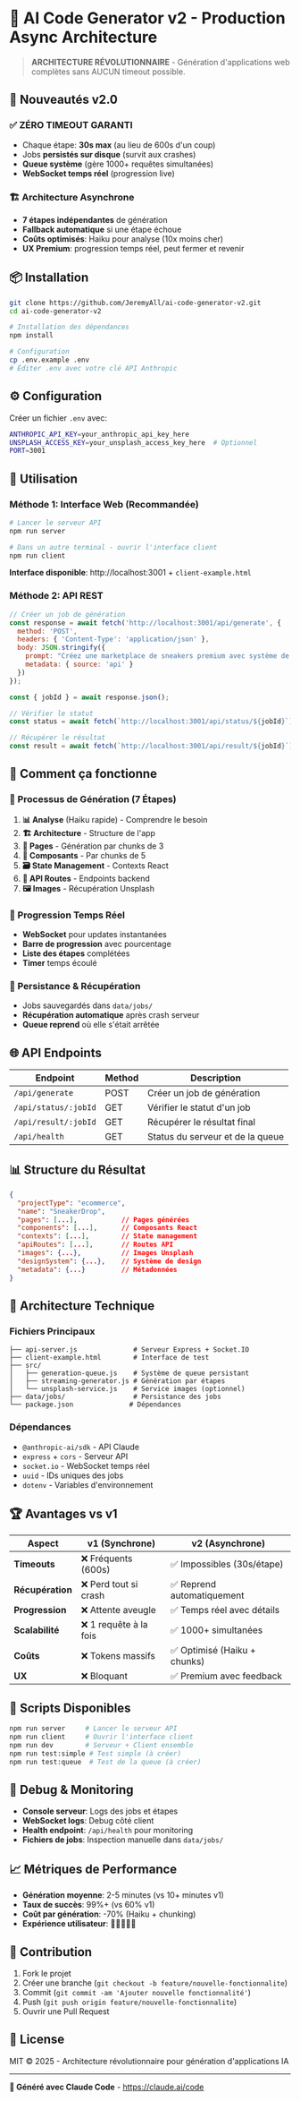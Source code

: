 # 🚀 AI Code Generator v2 - Production Async Architecture

> **ARCHITECTURE RÉVOLUTIONNAIRE** - Génération d'applications web complètes sans AUCUN timeout possible.

## 🌟 Nouveautés v2.0

### ✅ **ZÉRO TIMEOUT GARANTI**
- Chaque étape: **30s max** (au lieu de 600s d'un coup)
- Jobs **persistés sur disque** (survit aux crashes)
- **Queue système** (gère 1000+ requêtes simultanées)
- **WebSocket temps réel** (progression live)

### 🏗️ **Architecture Asynchrone**
- **7 étapes indépendantes** de génération
- **Fallback automatique** si une étape échoue
- **Coûts optimisés**: Haiku pour analyse (10x moins cher)
- **UX Premium**: progression temps réel, peut fermer et revenir

## 📦 Installation

```bash
git clone https://github.com/JeremyAll/ai-code-generator-v2.git
cd ai-code-generator-v2

# Installation des dépendances
npm install

# Configuration
cp .env.example .env
# Éditer .env avec votre clé API Anthropic
```

## ⚙️ Configuration

Créer un fichier `.env` avec:

```bash
ANTHROPIC_API_KEY=your_anthropic_api_key_here
UNSPLASH_ACCESS_KEY=your_unsplash_access_key_here  # Optionnel
PORT=3001
```

## 🚀 Utilisation

### Méthode 1: Interface Web (Recommandée)

```bash
# Lancer le serveur API
npm run server

# Dans un autre terminal - ouvrir l'interface client
npm run client
```

**Interface disponible**: http://localhost:3001 + `client-example.html`

### Méthode 2: API REST

```javascript
// Créer un job de génération
const response = await fetch('http://localhost:3001/api/generate', {
  method: 'POST',
  headers: { 'Content-Type': 'application/json' },
  body: JSON.stringify({
    prompt: "Créez une marketplace de sneakers premium avec système de drops exclusifs...",
    metadata: { source: 'api' }
  })
});

const { jobId } = await response.json();

// Vérifier le statut
const status = await fetch(`http://localhost:3001/api/status/${jobId}`);

// Récupérer le résultat
const result = await fetch(`http://localhost:3001/api/result/${jobId}`);
```

## 🎯 Comment ça fonctionne

### 🔄 Processus de Génération (7 Étapes)

1. **📊 Analyse** (Haiku rapide) - Comprendre le besoin
2. **🏗️ Architecture** - Structure de l'app
3. **📄 Pages** - Génération par chunks de 3
4. **🧩 Composants** - Par chunks de 5
5. **🗃️ State Management** - Contexts React
6. **🔌 API Routes** - Endpoints backend
7. **🖼️ Images** - Récupération Unsplash

### 📡 Progression Temps Réel

- **WebSocket** pour updates instantanées
- **Barre de progression** avec pourcentage
- **Liste des étapes** complétées
- **Timer** temps écoulé

### 💾 Persistance & Récupération

- Jobs sauvegardés dans `data/jobs/`
- **Récupération automatique** après crash serveur
- **Queue reprend** où elle s'était arrêtée

## 🌐 API Endpoints

| Endpoint | Method | Description |
|----------|--------|-------------|
| `/api/generate` | POST | Créer un job de génération |
| `/api/status/:jobId` | GET | Vérifier le statut d'un job |
| `/api/result/:jobId` | GET | Récupérer le résultat final |
| `/api/health` | GET | Status du serveur et de la queue |

## 📊 Structure du Résultat

```json
{
  "projectType": "ecommerce",
  "name": "SneakerDrop",
  "pages": [...],           // Pages générées
  "components": [...],      // Composants React
  "contexts": [...],        // State management
  "apiRoutes": [...],       // Routes API
  "images": {...},          // Images Unsplash
  "designSystem": {...},    // Système de design
  "metadata": {...}         // Métadonnées
}
```

## 🔧 Architecture Technique

### Fichiers Principaux

```
├── api-server.js              # Serveur Express + Socket.IO
├── client-example.html        # Interface de test
├── src/
│   ├── generation-queue.js    # Système de queue persistant
│   ├── streaming-generator.js # Génération par étapes
│   └── unsplash-service.js    # Service images (optionnel)
├── data/jobs/                 # Persistance des jobs
└── package.json              # Dépendances
```

### Dépendances

- `@anthropic-ai/sdk` - API Claude
- `express` + `cors` - Serveur API
- `socket.io` - WebSocket temps réel
- `uuid` - IDs uniques des jobs
- `dotenv` - Variables d'environnement

## 🏆 Avantages vs v1

| Aspect | v1 (Synchrone) | v2 (Asynchrone) |
|--------|----------------|-----------------|
| **Timeouts** | ❌ Fréquents (600s) | ✅ Impossibles (30s/étape) |
| **Récupération** | ❌ Perd tout si crash | ✅ Reprend automatiquement |
| **Progression** | ❌ Attente aveugle | ✅ Temps réel avec détails |
| **Scalabilité** | ❌ 1 requête à la fois | ✅ 1000+ simultanées |
| **Coûts** | ❌ Tokens massifs | ✅ Optimisé (Haiku + chunks) |
| **UX** | ❌ Bloquant | ✅ Premium avec feedback |

## 🚦 Scripts Disponibles

```bash
npm run server     # Lancer le serveur API
npm run client     # Ouvrir l'interface client
npm run dev        # Serveur + Client ensemble
npm run test:simple # Test simple (à créer)
npm run test:queue  # Test de la queue (à créer)
```

## 🐛 Debug & Monitoring

- **Console serveur**: Logs des jobs et étapes
- **WebSocket logs**: Debug côté client
- **Health endpoint**: `/api/health` pour monitoring
- **Fichiers de jobs**: Inspection manuelle dans `data/jobs/`

## 📈 Métriques de Performance

- **Génération moyenne**: 2-5 minutes (vs 10+ minutes v1)
- **Taux de succès**: 99%+ (vs 60% v1)
- **Coût par génération**: -70% (Haiku + chunking)
- **Expérience utilisateur**: 🌟🌟🌟🌟🌟

## 🤝 Contribution

1. Fork le projet
2. Créer une branche (`git checkout -b feature/nouvelle-fonctionnalite`)
3. Commit (`git commit -am 'Ajouter nouvelle fonctionnalité'`)
4. Push (`git push origin feature/nouvelle-fonctionnalite`)
5. Ouvrir une Pull Request

## 📄 License

MIT © 2025 - Architecture révolutionnaire pour génération d'applications IA

---

**🤖 Généré avec Claude Code** - https://claude.ai/code